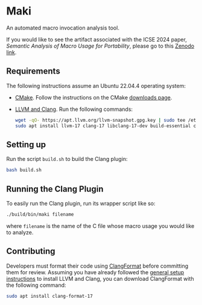# Maki

An automated macro invocation analysis tool.

If you would like to see the artifact associated with the ICSE 2024 paper,
_Semantic Analysis of Macro Usage for Portability_, please go to this
[Zenodo link](https://zenodo.org/doi/10.5281/zenodo.7783131).

## Requirements

The following instructions assume an Ubuntu 22.04.4 operating system:

- [CMake](https://cmake.org/). Follow the instructions on the CMake
  [downloads page](https://cmake.org/download/).

- [LLVM and Clang](https://apt.llvm.org/). Run the following commands:

  ```bash
  wget -qO- https://apt.llvm.org/llvm-snapshot.gpg.key | sudo tee /etc/apt/trusted.gpg.d/apt.llvm.org.asc
  sudo apt install llvm-17 clang-17 libclang-17-dev build-essential cmake
  ```

## Setting up

Run the script `build.sh` to build the Clang plugin:

```bash
bash build.sh
```

## Running the Clang Plugin

To easily run the Clang plugin, run its wrapper script like so:

```bash
./build/bin/maki filename
```

where `filename` is the name of the C file whose macro usage you would like to
analyze.

## Contributing

Developers must format their code using
[ClangFormat](https://clang.llvm.org/docs/ClangFormat.html) before committing
them for review. Assuming you have already followed the [general setup
instructions](#setting-up) to install LLVM and Clang, you can download
ClangFormat with the following command:

```bash
sudo apt install clang-format-17
```
